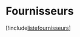 # Fournisseurs

[!include[listefournisseurs](fournisseurs.listefournisseurs.autogen.md)]































































































